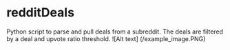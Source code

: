 # redditDeals
Python script to parse and pull deals from a subreddit. The deals are filtered by a deal and upvote ratio threshold.
![Alt text] (/example_image.PNG)


